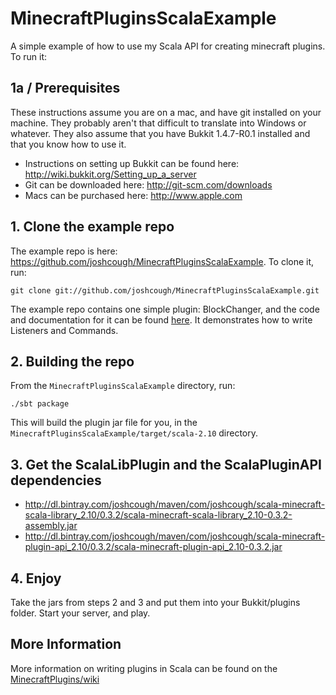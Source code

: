 MinecraftPluginsScalaExample
============================

A simple example of how to use my Scala API for creating minecraft plugins. To run it:

## 1a / Prerequisites

These instructions assume you are on a mac, and have git installed on your machine. They probably aren't that difficult to translate into Windows or whatever. They also assume that you have Bukkit 1.4.7-R0.1 installed and that you know how to use it.

* Instructions on setting up Bukkit can be found here: http://wiki.bukkit.org/Setting_up_a_server
* Git can be downloaded here: http://git-scm.com/downloads
* Macs can be purchased here: http://www.apple.com

## 1. Clone the example repo 

The example repo is here: https://github.com/joshcough/MinecraftPluginsScalaExample. To clone it, run:

`git clone git://github.com/joshcough/MinecraftPluginsScalaExample.git`

The example repo contains one simple plugin: BlockChanger, and the code and documentation for it can be found [here](https://github.com/joshcough/MinecraftPluginsScalaExample/blob/master/src/main/scala/BlockChanger.scala). It demonstrates how to write Listeners and Commands. 

## 2. Building the repo

From the `MinecraftPluginsScalaExample` directory, run:

`./sbt package`

This will build the plugin jar file for you, in the `MinecraftPluginsScalaExample/target/scala-2.10`  directory.

## 3. Get the ScalaLibPlugin and the ScalaPluginAPI dependencies

* http://dl.bintray.com/joshcough/maven/com/joshcough/scala-minecraft-scala-library_2.10/0.3.2/scala-minecraft-scala-library_2.10-0.3.2-assembly.jar
* http://dl.bintray.com/joshcough/maven/com/joshcough/scala-minecraft-plugin-api_2.10/0.3.2/scala-minecraft-plugin-api_2.10-0.3.2.jar

## 4. Enjoy

Take the jars from steps 2 and 3 and put them into your Bukkit/plugins folder. Start your server, and play. 

## More Information

More information on writing plugins in Scala can be found on the [MinecraftPlugins/wiki](https://github.com/joshcough/MinecraftPlugins/wiki)
